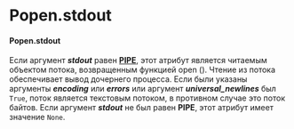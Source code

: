 # Popen.stdout

#### Popen.stdout

Если аргумент _**stdout**_ равен [**PIPE**](subprocess.pipe.md), этот атрибут является читаемым объектом потока, возвращенным функцией open \(\). Чтение из потока обеспечивает вывод дочернего процесса. Если были указаны аргументы _**encoding**_ или _**errors**_ или аргумент _**universal\_newlines**_ был `True`, поток является текстовым потоком, в противном случае это поток байтов. Если аргумент _**stdout**_ не был равен **PIPE**, этот атрибут имеет значение `None`.

